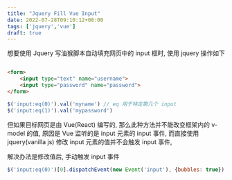 ```yaml
---
title: "Jquery Fill Vue Input"
date: 2022-07-28T09:10:12+08:00
tags: ['jquery','vue']
draft: true
---
```


想要使用 Jquery 写油猴脚本自动填充网页中的 input 框时, 使用 jquery 操作如下

```html

<form>
    <input type="text" name="username">
    <input type="password" name="password">
</form>
```

```js
$('input:eq(0)').val('myname') // eq 用于特定第几个 input
$('input:eq(1)').val('mypassword')
```

但如果目标网页是由 Vue(React) 编写的, 那么此种方法并不能改变框架内的 v-model 的值,
原因是 Vue 监听的是 input 元素的 input 事件, 而直接使用 jquery(vanilla js) 修改 input 元素的值并不会触发 input 事件,

解决办法是修改值后, 手动触发 input 事件

```js
$('input:eq(0)')[0].dispatchEvent(new Event('input'), {bubbles: true})
```